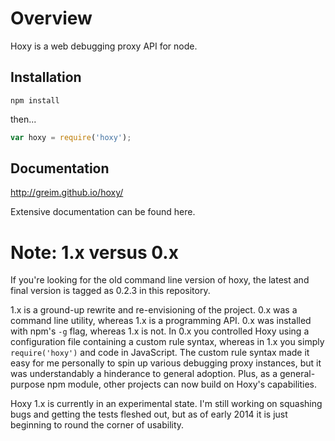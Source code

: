# Overview

Hoxy is a web debugging proxy API for node.

## Installation

    npm install

then...

```javascript
var hoxy = require('hoxy');
```

## Documentation

http://greim.github.io/hoxy/

Extensive documentation can be found here.

# Note: 1.x versus 0.x

If you're looking for the old command line version of hoxy, the latest and final version is tagged as 0.2.3 in this repository.

1.x is a ground-up rewrite and re-envisioning of the project.
0.x was a command line utility, whereas 1.x is a programming API.
0.x was installed with npm's `-g` flag, whereas 1.x is not.
In 0.x you controlled Hoxy using a configuration file containing a custom rule syntax, whereas in 1.x you simply `require('hoxy')` and code in JavaScript.
The custom rule syntax made it easy for me personally to spin up various debugging proxy instances, but it was understandably a hinderance to general adoption.
Plus, as a general-purpose npm module, other projects can now build on Hoxy's capabilities.

Hoxy 1.x is currently in an experimental state.
I'm still working on squashing bugs and getting the tests fleshed out, but as of early 2014 it is just beginning to round the corner of usability.

